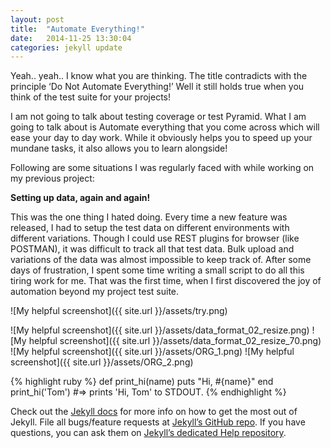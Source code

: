 ```yaml
---
layout: post
title:  "Automate Everything!"
date:   2014-11-25 13:30:04
categories: jekyll update
---
```

Yeah.. yeah.. I know what you are thinking. The title contradicts with the principle ‘Do Not Automate Everything!’ Well it still holds  true when you think of the test suite for your projects!

I am not going to talk about testing coverage or test Pyramid. What I am going to talk about is Automate everything that you come across which will ease your day to day work. While it obviously helps you to speed up your mundane tasks, it also allows you to learn alongside!

Following are some situations I was regularly faced with while working on my previous project:


**Setting up data, again and again!**

This was the one thing I hated doing. Every time a new feature was released, I had to setup the test data on different environments with different variations. Though I could use REST plugins for browser (like POSTMAN), it was difficult to track all that test data. Bulk upload and variations of the data was almost impossible to keep track of.
After some days of frustration, I spent some time writing a small script to do all this tiring work for me. That was the first time, when I first discovered the joy of automation beyond my project test suite.

![My helpful screenshot]({{ site.url }}/assets/try.png)


![My helpful screenshot]({{ site.url }}/assets/data_format_02_resize.png)
![My helpful screenshot]({{ site.url }}/assets/data_format_02_resize_70.png)
![My helpful screenshot]({{ site.url }}/assets/ORG_1.png)
![My helpful screenshot]({{ site.url }}/assets/ORG_2.png)


{% highlight ruby %}
def print_hi(name)
  puts "Hi, #{name}"
end
print_hi('Tom')
#=> prints 'Hi, Tom' to STDOUT.
{% endhighlight %}

Check out the [Jekyll docs][jekyll] for more info on how to get the most out of Jekyll. File all bugs/feature requests at [Jekyll’s GitHub repo][jekyll-gh]. If you have questions, you can ask them on [Jekyll’s dedicated Help repository][jekyll-help].

[jekyll]:      http://jekyllrb.com
[jekyll-gh]:   https://github.com/jekyll/jekyll
[jekyll-help]: https://github.com/jekyll/jekyll-help
